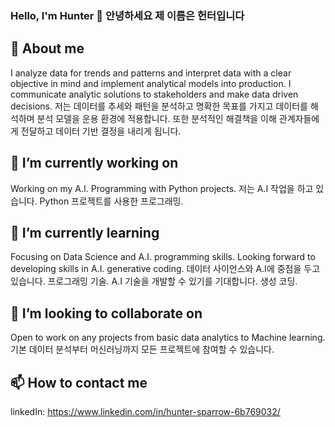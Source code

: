 ### Hello, I'm Hunter 👋 안녕하세요 제 이름은 헌터입니다

## 💬 About me 

I analyze data for trends and patterns and interpret data with a clear objective in mind and implement analytical models into production. I communicate analytic solutions to stakeholders and make data driven decisions.
저는 데이터를 추세와 패턴을 분석하고 명확한 목표를 가지고 데이터를 해석하며 분석 모델을 운용 환경에 적용합니다. 또한 분석적인 해결책을 이해 관계자들에게 전달하고 데이터 기반 결정을 내리게 됩니다.


## 🔭 I’m currently working on

Working on my A.I. Programming with Python projects.
저는 A.I 작업을 하고 있습니다. Python 프로젝트를 사용한 프로그래밍.


## 🌱 I’m currently learning

Focusing on Data Science and A.I. programming skills. Looking forward to developing skills in A.I. generative coding. 
데이터 사이언스와 A.I에 중점을 두고 있습니다. 프로그래밍 기술. A.I 기술을 개발할 수 있기를 기대합니다. 생성 코딩.


## 👯 I’m looking to collaborate on

Open to work on any projects from basic data analytics to Machine learning. 
기본 데이터 분석부터 머신러닝까지 모든 프로젝트에 참여할 수 있습니다.

## 📫 How to contact me 

linkedIn: https://www.linkedin.com/in/hunter-sparrow-6b769032/ 

